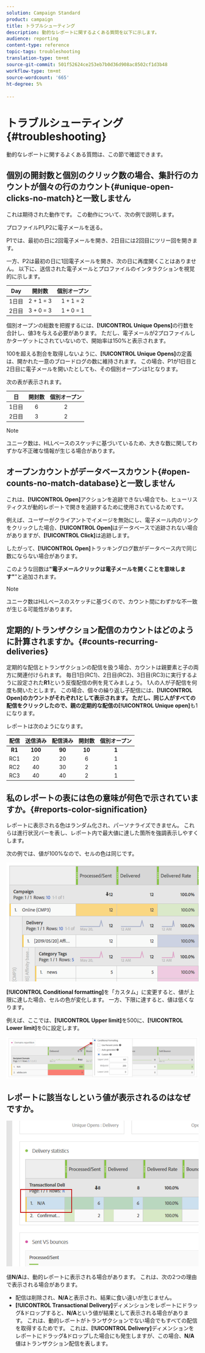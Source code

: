 ```yaml
---
solution: Campaign Standard
product: campaign
title: トラブルシューティング
description: 動的なレポートに関するよくある質問を以下に示します。
audience: reporting
content-type: reference
topic-tags: troubleshooting
translation-type: tm+mt
source-git-commit: 501f52624ce253eb7b0d36d908ac8502cf1d3b48
workflow-type: tm+mt
source-wordcount: '665'
ht-degree: 5%

---
```



# トラブルシューティング{#troubleshooting}

動的なレポートに関するよくある質問は、この節で確認できます。

## 個別の開封数と個別のクリック数の場合、集計行のカウントが個々の行のカウント{#unique-open-clicks-no-match}と一致しません

これは期待された動作です。
この動作について、次の例で説明します。

プロファイルP1,P2に電子メールを送る。

P1では、最初の日に2回電子メールを開き、2日目には2回目にツリー回を開きます。

一方、P2は最初の日に1回電子メールを開き、次の日に再度開くことはありません。
以下に、送信された電子メールとプロファイルのインタラクションを視覚的に示します。

<table> 
 <thead> 
  <tr> 
   <th align="center"> <strong>Day</strong> <br /> </th> 
   <th align="center"> <strong>開封数</strong> <br /> </th> 
   <th align="center"> <strong>個別オープン</strong> <br /> </th> 
  </tr> 
 </thead> 
 <tbody> 
  <tr> 
   <td align="center"> 1日目<br /> </td> 
   <td align="center"> 2 + 1 = 3<br /> </td> 
   <td align="center"> 1 + 1 = 2<br /> </td> 
  </tr> 
  <tr> 
   <td align="center"> 2日目<br /> </td> 
   <td align="center"> 3 + 0 = 3<br /> </td> 
   <td align="center"> 1 + 0 = 1<br /> </td> 
  </tr>
 </tbody> 
</table>

個別オープンの総数を把握するには、**[!UICONTROL Unique Opens]**&#x200B;の行数を合計し、値3を与える必要があります。 ただし、電子メールが2プロファイルしかターゲットにされていないので、開始率は150%と表示されます。

100を超える割合を取得しないように、**[!UICONTROL Unique Opens]**&#x200B;の定義は、開かれた一意のブロードログの数に維持されます。 この場合、P1が1日目と2日目に電子メールを開いたとしても、その個別オープンは1となります。

次の表が表示されます。

<table> 
 <thead> 
  <tr> 
   <th align="center"> <strong>日</strong> <br /> </th> 
   <th align="center"> <strong>開封数</strong> <br /> </th> 
   <th align="center"> <strong>個別オープン</strong> <br /> </th> 
  </tr> 
 </thead> 
 <tbody> 
  <tr> 
   <td align="center"> 1日目<br /> </td> 
   <td align="center"> 6<br /> </td> 
   <td align="center"> 2<br /> </td>
  </tr> 
  <tr> 
   <td align="center"> 2日目<br /> </td> 
   <td align="center"> 3<br /> </td> 
   <td align="center"> 2<br /> </td> 
  </tr> 
 </tbody> 
</table>

>[!NOTE]
>
>ユニーク数は、HLLベースのスケッチに基づいているため、大きな数に関してわずかな不正確な情報が生じる場合があります。

## オープンカウントがデータベースカウント{#open-counts-no-match-database}と一致しません

これは、**[!UICONTROL Open]**&#x200B;アクションを追跡できない場合でも、ヒューリスティクスが動的レポートで開きを追跡するために使用されているためです。

例えば、ユーザーがクライアントでイメージを無効にし、電子メール内のリンクをクリックした場合、**[!UICONTROL Open]**&#x200B;はデータベースで追跡されない場合がありますが、**[!UICONTROL Click]**&#x200B;は追跡します。

したがって、**[!UICONTROL Open]**&#x200B;トラッキングログ数がデータベース内で同じ数にならない場合があります。

このような回数は&#x200B;**&quot;電子メールクリックは電子メールを開くことを意味します&quot;**&quot;と追加されます。

>[!NOTE]
>
>ユニーク数はHLLベースのスケッチに基づくので、カウント間にわずかな不一致が生じる可能性があります。

## 定期的/トランザクション配信のカウントはどのように計算されますか。{#counts-recurring-deliveries}

定期的な配信とトランザクションの配信を扱う場合、カウントは親要素と子の両方に関連付けられます。
毎日1日(RC1)、2日目(RC2)、3日目(RC3)に実行するように設定された**R1**という反復配信の例を見てみましょう。
1人の人が子配信を何度も開いたとします。 この場合、個々の繰り返し子配信には、**[!UICONTROL Open]**のカウントがそれぞれ1として表示されます。
ただし、同じ人がすべての配信をクリックしたので、親の定期的な配信の**[!UICONTROL Unique open]**&#x200B;も1になります。

レポートは次のようになります。

<table> 
 <thead> 
  <tr> 
   <th align="center"> <strong>配信</strong> <br /> </th> 
   <th align="center"> <strong>送信済み</strong> <br /> </th> 
   <th align="center"> <strong>配信済み</strong> <br /> </th>
   <th align="center"> <strong>開封数</strong> <br /> </th> 
   <th align="center"> <strong>個別オープン</strong> <br /> </th>
  </tr> 
 </thead> 
 <tbody> 
  <tr> 
   <td align="center"> <strong>R1<br/> </td> 
   <td align="center"> <strong>100<br/> </td> 
   <td align="center"> <strong>90<br/> </td> 
   <td align="center"> <strong>10<br/> </td> 
   <td align="center"> <strong>1<br/> </td> 
  </tr> 
  <tr> 
   <td align="center"> RC1<br/> </td> 
   <td align="center"> 20<br /> </td> 
   <td align="center"> 20<br /> </td> 
   <td align="center"> 6<br /> </td> 
   <td align="center"> 1<br /> </td> 
  </tr>
    <tr> 
   <td align="center"> RC2<br /> </td> 
   <td align="center"> 40<br /> </td> 
   <td align="center"> 30<br /> </td> 
   <td align="center"> 2<br /> </td> 
   <td align="center"> 1<br /> </td> 
  </tr> 
    <tr> 
   <td align="center"> RC3<br /> </td> 
   <td align="center"> 40<br /> </td> 
   <td align="center"> 40<br /> </td> 
   <td align="center"> 2<br /> </td> 
   <td align="center"> 1<br /> </td> 
  </tr> 
 </tbody> 
</table>

## 私のレポートの表には色の意味が何色で示されていますか。{#reports-color-signification}

レポートに表示される色はランダム化され、パーソナライズできません。 これらは進行状況バーを表し、レポート内で最大値に達した箇所を強調表示しやすくします。

次の例では、値が100%なので、セルの色は同じです。

![](assets/troubleshooting_1.png)

**[!UICONTROL Conditional formatting]**&#x200B;を「カスタム」に変更すると、値が上限に達した場合、セルの色が変化します。 一方、下限に達すると、値は低くなります。

例えば、ここでは、**[!UICONTROL Upper limit]**&#x200B;を500に、**[!UICONTROL Lower limit]**&#x200B;を0に設定します。

![](assets/troubleshooting_2.png)

## レポートに該当なしという値が表示されるのはなぜですか。

![](assets/troubleshooting_3.png)

値&#x200B;**N/A**&#x200B;は、動的レポートに表示される場合があります。 これは、次の2つの理由で表示される場合があります。

* 配信は削除され、**N/A**&#x200B;と表示され、結果に食い違いが生じません。
* **[!UICONTROL Transactional Delivery]**&#x200B;ディメンションをレポートにドラッグ&amp;ドロップすると、**N/A**という値が結果として表示される場合があります。 これは、動的レポートがトランザクションでない場合でもすべての配信を取得するためです。
これは、**[!UICONTROL Delivery]**&#x200B;ディメンションをレポートにドラッグ&amp;ドロップした場合にも発生しますが、この場合、**N/A**&#x200B;値はトランザクション配信を表します。
